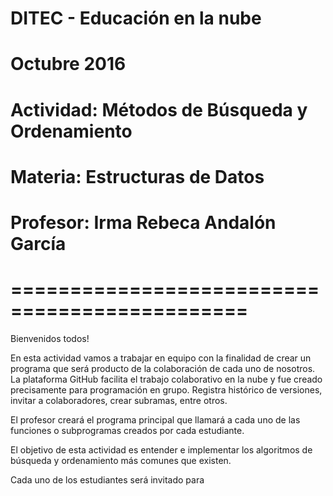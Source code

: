 # DITEC - Educación en la nube
# Octubre 2016
# Actividad: Métodos de Búsqueda y Ordenamiento
# Materia: Estructuras de Datos
# Profesor: Irma Rebeca Andalón García
# ==============================================

Bienvenidos todos!

En esta actividad vamos a trabajar en equipo con la finalidad de crear un programa que será producto de la colaboración de cada uno
de nosotros. La plataforma GitHub facilita el trabajo colaborativo en la nube y fue creado precisamente para programación en grupo. Registra histórico de versiones, invitar a colaboradores, crear subramas, entre otros.


El profesor creará el programa principal que llamará a cada uno de las funciones o subprogramas creados por cada estudiante.

El objetivo de esta actividad es entender e implementar los algoritmos de búsqueda y ordenamiento más comunes que existen.

Cada uno de los estudiantes será invitado para 
